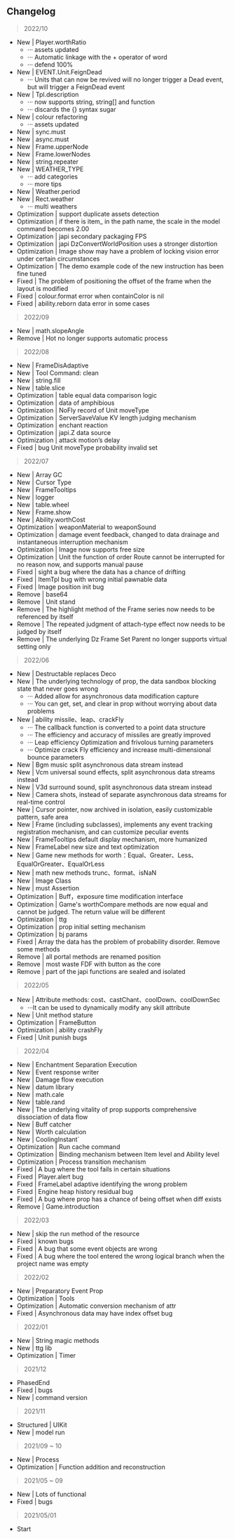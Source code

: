 ## Changelog

> 2022/10

* New | Player.worthRatio
    * ··· assets updated
    * ··· Automatic linkage with the + operator of word
    * ··· defend 100%
* New | EVENT.Unit.FeignDead
    * ··· Units that can now be revived will no longer trigger a Dead event, but will trigger a FeignDead event
* New | Tpl.description
    * ··· now supports string, string[] and function
    * ··· discards the {} syntax sugar
* New | colour refactoring
    * ··· assets updated
* New | sync.must
* New | async.must
* New | Frame.upperNode
* New | Frame.lowerNodes
* New | string.repeater
* New | WEATHER_TYPE
    * ··· add categories
    * ··· more tips
* New | Weather.period
* New | Rect.weather
    * ··· multi weathers
* Optimization | support duplicate assets detection
* Optimization | if there is item_ in the path name, the scale in the model command becomes 2.00
* Optimization | japi secondary packaging FPS
* Optimization | japi DzConvertWorldPosition uses a stronger distortion
* Optimization | Image show may have a problem of locking vision error under certain circumstances
* Optimization | The demo example code of the new instruction has been fine tuned
* Fixed | The problem of positioning the offset of the frame when the layout is modified
* Fixed | colour.format error when containColor is nil
* Fixed | ability.reborn data error in some cases

> 2022/09

* New | math.slopeAngle
* Remove | Hot no longer supports automatic process

> 2022/08

* New | FrameDisAdaptive
* New | Tool Command: clean
* New | string.fill
* New | table.slice
* Optimization | table equal data comparison logic
* Optimization | data of amphibious
* Optimization | NoFly record of Unit moveType
* Optimization | ServerSaveValue KV length judging mechanism
* Optimization | enchant reaction
* Optimization | japi.Z data source
* Optimization | attack motion’s delay
* Fixed | bug Unit moveType probability invalid set

> 2022/07

* New | Array GC
* New | Cursor Type
* New | FrameTooltips
* New | logger
* New | table.wheel
* New | Frame.show
* New | Ability.worthCost
* Optimization | weaponMaterial to weaponSound
* Optimization | damage event feedback, changed to data drainage and instantaneous interruption mechanism
* Optimization | Image now supports free size
* Optimization | Unit the function of order Route cannot be interrupted for no reason now, and supports manual pause
* Fixed | sight a bug where the data has a chance of drifting
* Fixed | ItemTpl bug with wrong initial pawnable data
* Fixed | Image position init bug
* Remove | base64
* Remove | Unit stand
* Remove | The highlight method of the Frame series now needs to be referenced by itself
* Remove | The repeated judgment of attach-type effect now needs to be judged by itself
* Remove | The underlying Dz Frame Set Parent no longer supports virtual setting only

> 2022/06

* New | Destructable replaces Deco
* New | The underlying technology of prop, the data sandbox blocking state that never goes wrong
    * ··· Added allow for asynchronous data modification capture
    * ··· You can get, set, and clear in prop without worrying about data problems
* New | ability missile、leap、crackFly
    * ··· The callback function is converted to a point data structure
    * ··· The efficiency and accuracy of missiles are greatly improved
    * ··· Leap efficiency Optimization and frivolous turning parameters
    * ··· Optimize crack Fly efficiency and increase multi-dimensional bounce parameters
* New | Bgm music split asynchronous data stream instead
* New | Vcm universal sound effects, split asynchronous data streams instead
* New | V3d surround sound, split asynchronous data stream instead
* New | Camera shots, instead of separate asynchronous data streams for real-time control
* New | Cursor pointer, now archived in isolation, easily customizable pattern, safe area
* New | Frame (including subclasses), implements any event tracking registration mechanism, and can customize peculiar
  events
* New | FrameTooltips default display mechanism, more humanized
* New | FrameLabel new size and text optimization
* New | Game new methods for worth：Equal、Greater、Less、EqualOrGreater、EqualOrLess
* New | math new methods trunc、format、isNaN
* New | Image Class
* New | must Assertion
* Optimization | Buff，exposure time modification interface
* Optimization | Game's worthCompare methods are now equal and cannot be judged. The return value will be different
* Optimization | ttg
* Optimization | prop initial setting mechanism
* Optimization | bj params
* Fixed | Array the data has the problem of probability disorder. Remove some methods
* Remove | all portal methods are renamed position
* Remove | most waste FDF with button as the core
* Remove | part of the japi functions are sealed and isolated

> 2022/05

* New | Attribute methods: cost、castChant、coolDown、coolDownSec
    * ···It can be used to dynamically modify any skill attribute
* New | Unit method stature
* Optimization | FrameButton
* Optimization | ability crashFly
* Fixed | Unit punish bugs

> 2022/04

* New | Enchantment Separation Execution
* New | Event response writer
* New | Damage flow execution
* New | datum library
* New | math.cale
* New | table.rand
* New | The underlying vitality of prop supports comprehensive dissociation of data flow
* New | Buff catcher
* New | Worth calculation
* New | CoolingInstant`
* Optimization | Run cache command
* Optimization | Binding mechanism between Item level and Ability level
* Optimization | Process transition mechanism
* Fixed | A bug where the tool fails in certain situations
* Fixed | Player.alert bug
* Fixed | FrameLabel adaptive identifying the wrong problem
* Fixed | Engine heap history residual bug
* Fixed | A bug where prop has a chance of being offset when diff exists
* Remove | Game.introduction

> 2022/03

* New | skip the run method of the resource
* Fixed | known bugs
* Fixed | A bug that some event objects are wrong
* Fixed | A bug where the tool entered the wrong logical branch when the project name was empty

> 2022/02

* New | Preparatory Event Prop
* Optimization | Tools
* Optimization | Automatic conversion mechanism of attr
* Fixed | Asynchronous data may have index offset bug

> 2022/01

* New | String magic methods
* New | ttg lib
* Optimization | Timer

> 2021/12

* PhasedEnd
* Fixed | bugs
* New | command version

> 2021/11

* Structured | UIKit
* New | model run

> 2021/09 ~ 10

* New | Process
* Optimization | Function addition and reconstruction

> 2021/05 ~ 09

* New | Lots of functional
* Fixed | bugs

> 2021/05/01

* Start
